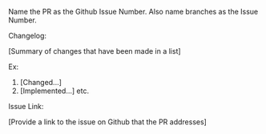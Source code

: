 Name the PR as the Github Issue Number. Also name branches as the Issue Number.

Changelog:

[Summary of changes that have been made in a list] 

Ex: 
1. [Changed...]
2. [Implemented...]
etc.


Issue Link:

[Provide a link to the issue on Github that the PR addresses]
